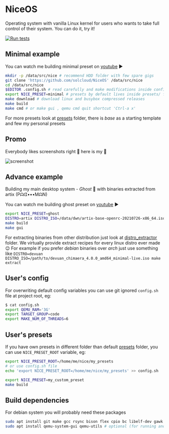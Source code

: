 # NiceOS

Operating system with vanilla Linux kernel for users who wants to take full control of their system. You can do it, try it!

[![Run tests](https://github.com/solcloud/NiceOS/actions/workflows/test.yml/badge.svg?branch=master)](https://github.com/solcloud/NiceOS/actions/workflows/test.yml)

## Minimal example

You can watch me building minimal preset on [youtube](https://youtu.be/4CH8b0HnIu8) ▶️

```bash
mkdir -p /data/src/nice # recommend HDD folder with few spare gigs
git clone 'https://github.com/solcloud/NiceOS' /data/src/nice
cd /data/src/nice
$EDITOR .config.sh # read carefully and make modifications inside config.sh
export NICE_PRESET=minimal # presets by default lives inside presets/ folder
make download # download linux and busybox compressed releases
make build
make cmd # or make gui , qemu cmd quit shortcut 'Ctrl-a x'
```

For more presets look at [presets](presets/) folder, there is _base_ as a starting template and few my personal presets

## Promo

Everybody likes screenshots right 🙂 here is my 👻

![screenshot](https://user-images.githubusercontent.com/74121353/145203880-60802202-f278-46cc-bf20-7b0189b25b97.png)

## Advance example

Building my main desktop system - _Ghost_ 👻 with binaries extracted from artix (Pᗣᗧ•••MᗣN)

You can watch me building ghost preset on [youtube](https://youtu.be/SNuNFt7kSIE) ▶️

```bash
export NICE_PRESET=ghost
DISTRO=artix DISTRO_ISO=/data/dwn/artix-base-openrc-20210726-x86_64.iso make extract
make build
make gui
```

For extracting binaries from other distribution just look at [distro_extractor](distro_extractor/) folder. We virtually provide extract recipes for every linux distro ever made 😉 For example if you prefer _debian_ binaries over _arch_ just use something like `DISTRO=devuan DISTRO_ISO=/path/to/devuan_chimaera_4.0.0_amd64_minimal-live.iso make extract`

## User's config

For overwriting default config variables you can use git ignored `config.sh` file at project root, eg:

```bash
$ cat config.sh
export QEMU_RAM='3G'
export TARGET_GROUP=code
export MAKE_NUM_OF_THREADS=6
```

## User's presets

If you have own presets in different folder than default [presets](presets/) folder, you can use `NICE_PRESET_ROOT` variable, eg:

```bash
export NICE_PRESET_ROOT=/home/me/nice/my_presets
# or use config.sh file
echo 'export NICE_PRESET_ROOT=/home/me/nice/my_presets' >> config.sh

export NICE_PRESET=my_custom_preset
make build
```

## Build dependencies

For debian system you will probably need these packages

```bash
sudo apt install git make gcc rsync bison flex cpio bc libelf-dev gawk fdisk wget lbzip2 xz-utils dosfstools libssl-dev libncurses-dev # required
sudo apt install qemu-system-gui qemu-utils # optional (for running and extracting in QEMU emulator)
```
